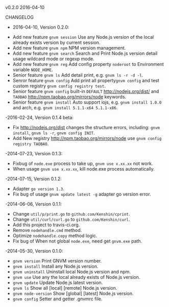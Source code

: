 v0.2.0 2016-04-10

CHANGELOG
- 2016-04-10, Version 0.2.0:
* Add new feature `gnvm session` Use any Node.js version of the local already exists version by current session.
* Add new feature `gnvm npm`     NPM version management.
* Add new feature `gnvm search`  Search and Print Node.js version detail usage wildcard mode or regexp mode.
* Add new feature `gnvm reg`     Add config property `noderoot` to Environment variable `NODE_HOME`.
* Senior  feature `gnvm ls`      Add detail print, e.g. `gnvm ls -r -d -l`.
* Senror  feature `gnvm config`  Add print all property`gnvm config` and test custom registry `gnvm config registry test`.
* Senior  feature `gnvm config`  built-in `DEFAULT` <http://nodejs.org/dist/> and `TAOBAO` <http://npm.taobao.org/mirrors/node> keywords.
* Senior  feature `gnvm install` Auto support iojs, e.g. `gnvm install 1.0.0` and arch, e.g. `gnvm install 5.1.1-x64 5.1.1-x86`.

-2016-02-24, Version 0.1.4 beta:
* Fix <http://nodejs.org/dist> changes the structure errors, including: `gnvm install`, `gnvm ls -r`, `gnvm config INIT`.
* Add New registry <http://npm.taobao.org/mirrors/node> use `gnvm config registry TAOBAO`.

-2014-07-23, Version 0.1.3:
* Fixbug of `node.exe` process to take up,  `gnvm use x.xx.xx` not work.
* When usage `gnvm use x.xx.xx`, kill node.exe process automatically.

-2014-07-15, Version 0.1.2:
* Adapter `go version 1.3`.
* Fix bug of usage `gnvm update latest -g` adapter go version error.

-2014-06-06, Version 0.1.1:
* Change `util/p/print.go`   to `github.com/Kenshin/cprint`.
* Change `util/curl/curl.go` to `github.com/Kenshin/curl`.
* Add this project to travis-ci.org.
* Remove `nodehandle.cmd` method.
* Optimize `nodehandle.copy` method logic.
* Fix bug of When not global `node.exe`, need get `gnvm.exe` path.

-2014-05-30, Version 0.1.0:
* `gnvm version`         Print GNVM version number.
* `gnvm install`         Install any Node.js version.
* `gnvm uninstall`       Uninstall local Node.js version and npm.
* `gnvm use`             Use any the local already exists of Node.js version.
* `gnvm update`          Update Node.js latest version.
* `gnvm ls`              Show all [local] [remote] Node.js version.
* `gnvm node-version`    Show [global] [latest] Node.js version.
* `gnvm config`          Setter and getter .gnvmrc file.